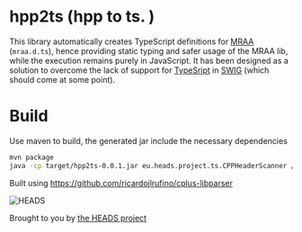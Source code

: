 hpp2ts (hpp to ts. )
========

This library automatically creates TypeScript definitions for [MRAA](https://github.com/intel-iot-devkit/mraa) (`mraa.d.ts`), hence providing static typing and safer usage of the MRAA lib, while the execution remains purely in JavaScript. It has been designed as a solution to overcome the lack of support for [TypeSript](https://github.com/Microsoft/TypeScript) in [SWIG](https://github.com/swig/swig) (which should come at some point). 


Build
====

Use maven to build, the generated jar include the necessary dependencies  
```bash
mvn package
java -cp target/hpp2ts-0.0.1.jar eu.heads.project.ts.CPPHeaderScanner /home/barais/git/mraa/api/mraa/ mraa.d.ts #mraa_api_folder destfile.d.ts
```

Built using https://github.com/ricardojlrufino/cplus-libparser

![HEADS](http://heads-project.eu/sites/default/files/heads_large.png)

Brought to you by [the HEADS project](http://heads-project.eu)


